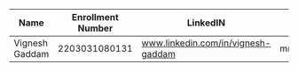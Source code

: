 
|Name|Enrollment Number | LinkedIN | Github |
|---|---|---|---|
|Vignesh Gaddam|2203031080131|www.linkedin.com/in/vignesh-gaddam|mrvigneshgaddam|